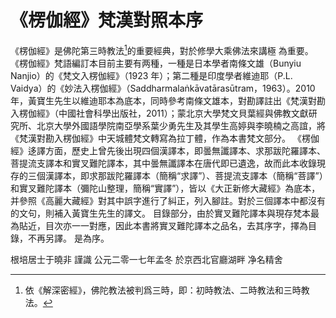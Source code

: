 # 《楞伽經》梵漢對照本序
《楞伽經》是佛陀第三時教法[^1]的重要經典，對於修學大乘佛法來講極
為重要。
《楞伽經》梵語編訂本目前主要有两種，一種是日本學者南條文雄（Bunyiu Nanjio）的《梵文入楞伽經》（1923 年）；第二種是印度學者維迪耶（P.L. Vaidya）的《妙法入楞伽經》（Saddharmalaṅkāvatārasūtram，1963）。2010 年，黃寶生先生以維迪耶本為底本，同時參考南條文雄本，對勘譯註出《梵漢對勘入楞伽經》（中國社會科學出版社，2011）；蒙北京大學梵文貝葉經與佛教文獻研究所、北京大學外國語學院南亞學系葉少勇先生及其學生高婷與李曉楠之高誼，將《梵漢對勘入楞伽經》中天城體梵文轉寫為拉丁體，作為本書梵文部分。
《楞伽經》迻譯方面，歷史上曾先後出現四個漢譯本，即曇無讖譯本、求那跋陀羅譯本、菩提流支譯本和實叉難陀譯本，其中曇無讖譯本在唐代即已遺逸，故而此本收錄現存的三個漢譯本，即求那跋陀羅譯本（簡稱“求譯”）、菩提流支譯本（簡稱“菩譯”）和實叉難陀譯本（彌陀山整理，簡稱“實譯”），皆以《大正新修大藏經》為底本，并參照《高麗大藏經》對其中誤字進行了糾正，列入腳註。對於三個譯本中都沒有的文句，則補入黃寶生先生的譯文。
目錄部分，由於實叉難陀譯本與現存梵本最為貼近，目次亦一一對應，因此本書將實叉難陀譯本之品名，去其序字，擇為目錄，不再另譯。
是為序。

根培居士于曉非 謹識
公元二零一七年孟冬
於京西北官廳湖畔 净名精舍

[^1]: 依《解深密經》，佛陀教法被判爲三時，即：初時教法、二時教法和三時教法。
